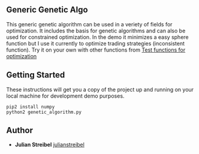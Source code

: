 ## Generic Genetic Algo

This generic genetic algorithm can be used in a veriety of fields for optimization.
It includes the basis for genetic algorithms and can also be used for constrained optimization.
In the demo it minimizes a easy sphere function but I use it currently to optimize trading strategies (inconsistent function).
Try it on your own with other functions from [Test functions for optimization](https://en.wikipedia.org/wiki/Test_functions_for_optimization)

## Getting Started

These instructions will get you a copy of the project up and running on your local machine for development demo purposes.

```
pip2 install numpy
python2 genetic_algorithm.py
```

## Author

* **Julian Streibel** [julianstreibel](https://github.com/julianstreibl)

